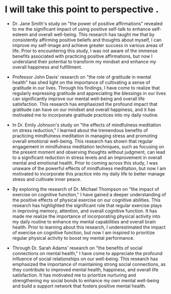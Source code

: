 
# I will take this point to perspective .

- Dr. Jane Smith's study on "the power of positive affirmations" revealed to me the significant impact of using positive self-talk to enhance self-esteem and overall well-being. This research has taught me that by consistently affirming positive beliefs and thoughts about myself, I can improve my self-image and achieve greater success in various areas of life. Prior to encountering this study, I was not aware of the immense benefits associated with practicing positive affirmations, but now I understand their potential to transform my mindset and enhance my overall happiness and fulfillment.

- Professor John Davis' research on "the role of gratitude in mental health" has shed light on the importance of cultivating a sense of gratitude in our lives. Through his findings, I have come to realize that regularly expressing gratitude and appreciating the blessings in our lives can significantly improve our mental well-being and overall life satisfaction. This research has emphasized the profound impact that gratitude can have on our mindset and overall happiness, and it has motivated me to incorporate gratitude practices into my daily routine.

- In Dr. Emily Johnson's study on "the effects of mindfulness meditation on stress reduction," I learned about the tremendous benefits of practicing mindfulness meditation in managing stress and promoting overall emotional well-being. This research has shown that regular engagement in mindfulness meditation techniques, such as focusing on the present moment and observing thoughts without judgment, can lead to a significant reduction in stress levels and an improvement in overall mental and emotional health. Prior to coming across this study, I was unaware of the powerful effects of mindfulness meditation, but now I am motivated to incorporate this practice into my daily life to better manage stress and cultivate inner peace.

- By exploring the research of Dr. Michael Thompson on "the impact of exercise on cognitive function," I have gained a deeper understanding of the positive effects of physical exercise on our cognitive abilities. This research has highlighted the significant role that regular exercise plays in improving memory, attention, and overall cognitive function. It has made me realize the importance of incorporating physical activity into my daily routine to enhance my mental capabilities and overall brain health. Prior to learning about this research, I underestimated the impact of exercise on cognitive function, but now I am inspired to prioritize regular physical activity to boost my mental performance.

- Through Dr. Sarah Adams' research on "the benefits of social connections on mental health," I have come to appreciate the profound influence of social relationships on our well-being. This research has emphasized the importance of maintaining strong social connections, as they contribute to improved mental health, happiness, and overall life satisfaction. It has motivated me to prioritize nurturing and strengthening my social bonds to enhance my own mental well-being and build a support network that fosters positive mental health.
